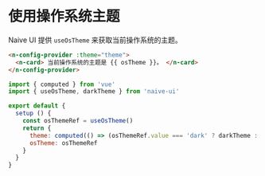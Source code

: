 # 使用操作系统主题

Naive UI 提供 `useOsTheme` 来获取当前操作系统的主题。

```html
<n-config-provider :theme="theme">
  <n-card> 当前操作系统的主题是 {{ osTheme }}。 </n-card>
</n-config-provider>
```

```js
import { computed } from 'vue'
import { useOsTheme, darkTheme } from 'naive-ui'

export default {
  setup () {
    const osThemeRef = useOsTheme()
    return {
      theme: computed(() => (osThemeRef.value === 'dark' ? darkTheme : null)),
      osTheme: osThemeRef
    }
  }
}
```
